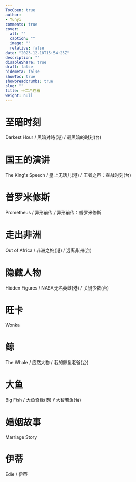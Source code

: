 ```yaml
---
TocOpen: true
author:
- Yunyi
comments: true
cover:
  alt: ""
  caption: ""
  image: ""
  relative: false
date: "2023-12-18T15:54:25Z"
description: ""
disableShare: true
draft: false
hidemeta: false
showToc: true
showbreadcrumbs: true
slug: ""
title: 十二月在看
weight: null
---
```


# 至暗时刻 
Darkest Hour / 黑暗对峙(港) / 最黑暗的时刻(台)

# 国王的演讲 
The King's Speech / 皇上无话儿(港) / 王者之声：宣战时刻(台)

# 普罗米修斯
Prometheus / 异形前传 / 异形前传：普罗米修斯

# 走出非洲 
Out of Africa / 非洲之旅(港) / 远离非洲(台) 

# 隐藏人物
Hidden Figures / NASA无名英雌(港) / 关键少数(台)

# 旺卡 
Wonka 

# 鲸 
The Whale / 庞然大物 / 我的鲸鱼老爸(台)

# 大鱼 
Big Fish / 大鱼奇缘(港) / 大智若鱼(台) 

# 婚姻故事 
Marriage Story 

# 伊蒂 
Edie / 伊蒂